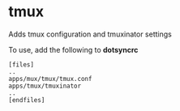 tmux
====

Adds tmux configuration and tmuxinator settings

To use, add the following to **dotsyncrc**

    [files]
    ..
    apps/mux/tmux/tmux.conf
    apps/tmux/tmuxinator
    ..
    [endfiles]

